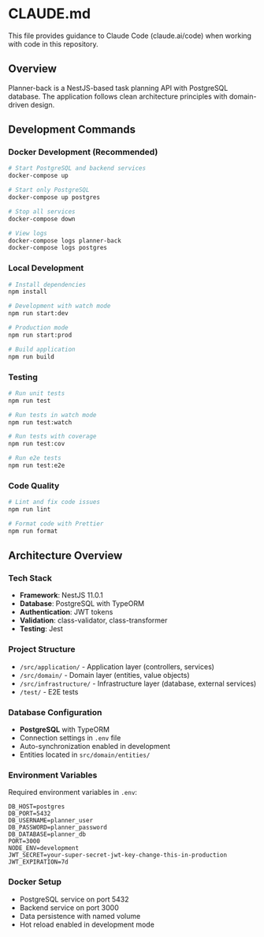 # CLAUDE.md

This file provides guidance to Claude Code (claude.ai/code) when working with code in this repository.

## Overview
Planner-back is a NestJS-based task planning API with PostgreSQL database. The application follows clean architecture principles with domain-driven design.

## Development Commands

### Docker Development (Recommended)
```bash
# Start PostgreSQL and backend services
docker-compose up

# Start only PostgreSQL
docker-compose up postgres

# Stop all services
docker-compose down

# View logs
docker-compose logs planner-back
docker-compose logs postgres
```

### Local Development
```bash
# Install dependencies
npm install

# Development with watch mode
npm run start:dev

# Production mode
npm run start:prod

# Build application
npm run build
```

### Testing
```bash
# Run unit tests
npm run test

# Run tests in watch mode
npm run test:watch

# Run tests with coverage
npm run test:cov

# Run e2e tests
npm run test:e2e
```

### Code Quality
```bash
# Lint and fix code issues
npm run lint

# Format code with Prettier
npm run format
```

## Architecture Overview

### Tech Stack
- **Framework**: NestJS 11.0.1
- **Database**: PostgreSQL with TypeORM
- **Authentication**: JWT tokens
- **Validation**: class-validator, class-transformer
- **Testing**: Jest

### Project Structure
- `/src/application/` - Application layer (controllers, services)
- `/src/domain/` - Domain layer (entities, value objects)
- `/src/infrastructure/` - Infrastructure layer (database, external services)
- `/test/` - E2E tests

### Database Configuration
- **PostgreSQL** with TypeORM
- Connection settings in `.env` file
- Auto-synchronization enabled in development
- Entities located in `src/domain/entities/`

### Environment Variables
Required environment variables in `.env`:
```
DB_HOST=postgres
DB_PORT=5432
DB_USERNAME=planner_user
DB_PASSWORD=planner_password
DB_DATABASE=planner_db
PORT=3000
NODE_ENV=development
JWT_SECRET=your-super-secret-jwt-key-change-this-in-production
JWT_EXPIRATION=7d
```

### Docker Setup
- PostgreSQL service on port 5432
- Backend service on port 3000
- Data persistence with named volume
- Hot reload enabled in development mode